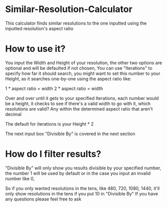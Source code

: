 # Similar-Resolution-Calculator
This calculator finds similar resolutions to the one inputted using the inputted resolution's aspect ratio

# How to use it?
You input the Width and Height of your resolution, the other two options are optional and will be defaulted if not chosen,
You can use "Iterations" to specify how far it should search, you might want to set this number to your Height, as it searches
one-by-one using the aspect ratio like:

1 * aspect ratio = width
2 * aspect ratio = width

Over and over until it gets to your specified Iterations, each number would be a height, it checks to see if there's a valid
width to go with it, which resolutions are valid? Any within the determined aspect ratio that aren't decimal

The default for iterations is your Height * 2

The next input box "Divisible By" is covered in the next section

# How do I filter results?
"Divisible By" will only show you results divisible by your specified number, the number 1 will be used by default or in the case you input
an invalid number like 0,

So if you only wanted resolutions in the tens, like 480, 720, 1080, 1440, it'll only show resolutions in the tens if you put 10 in "Divisible By"
If you have any questions please feel free to ask
